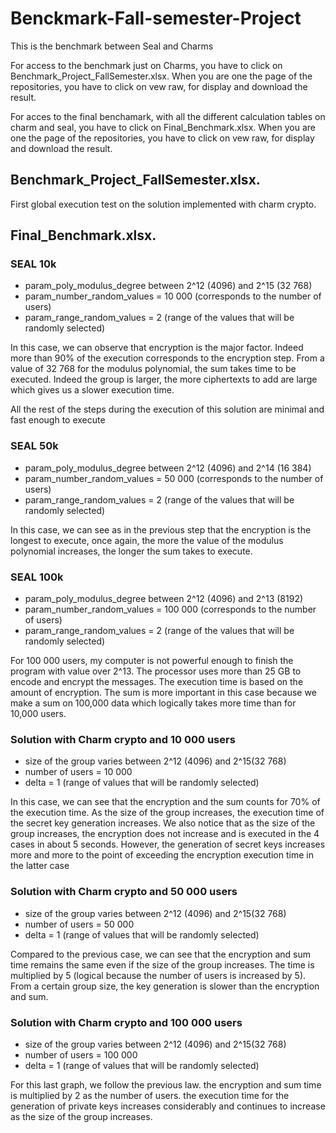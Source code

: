 # Benckmark-Fall-semester-Project
This is the benchmark between Seal and Charms

For access to the benchmark just on Charms, you have to click on Benchmark_Project_FallSemester.xlsx.
When you are one the page of the repositories, you have to click on vew raw, for display and download the result.

For acces to the final benchamark, with all the different calculation tables on charm and seal, you have to click on Final_Benchmark.xlsx.
When you are one the page of the repositories, you have to click on vew raw, for display and download the result.

## Benchmark_Project_FallSemester.xlsx.
First global execution test on the solution implemented with charm crypto. 


## Final_Benchmark.xlsx.
### SEAL 10k
- param_poly_modulus_degree between 2^12 (4096) and 2^15 (32 768)
- param_number_random_values = 10 000 (corresponds to the number of users)
- param_range_random_values = 2 (range of the values that will be randomly selected)

In this case, we can observe that encryption is the major factor. Indeed more than 90% of the execution corresponds to the encryption step. From a value of 32 768 for the modulus polynomial, the sum takes time to be executed. Indeed the group is larger, the more ciphertexts to add are large which gives us a slower execution time.

All the rest of the steps during the execution of this solution are minimal and fast enough to execute


### SEAL 50k
- param_poly_modulus_degree between 2^12 (4096) and 2^14 (16 384)
- param_number_random_values = 50 000 (corresponds to the number of users)
- param_range_random_values = 2 (range of the values that will be randomly selected)

In this case, we can see as in the previous step that the encryption is the longest to execute, once again, the more the value of the modulus polynomial increases, the longer the sum takes to execute.

### SEAL 100k
- param_poly_modulus_degree between 2^12 (4096) and 2^13 (8192)
- param_number_random_values = 100 000 (corresponds to the number of users)
- param_range_random_values = 2 (range of the values that will be randomly selected)

For 100 000 users, my computer is not powerful enough to finish the program with value over 2^13. The processor uses more than 25 GB to encode and encrypt the messages. 
The execution time is based on the amount of encryption. The sum is more important in this case because we make a sum on 100,000 data which logically takes more time than for 10,000 users.

### Solution with Charm crypto and 10 000 users
- size of the group varies between 2^12 (4096) and 2^15(32 768)
- number of users = 10 000
- delta = 1 (range of values that will be randomly selected)

In this case, we can see that the encryption and the sum counts for 70% of the execution time. As the size of the group increases, the execution time of the secret key generation increases. We also notice that as the size of the group increases, the encryption does not increase and is executed in the 4 cases in about 5 seconds.
However, the generation of secret keys increases more and more to the point of exceeding the encryption execution time in the latter case


### Solution with Charm crypto and 50 000 users
- size of the group varies between 2^12 (4096) and 2^15(32 768)
- number of users = 50 000
- delta = 1 (range of values that will be randomly selected)

Compared to the previous case, we can see that the encryption and sum time remains the same even if the size of the group increases. The time is multiplied by 5 (logical because the number of users is increased by 5). From a certain group size, the key generation is slower than the encryption and sum.

### Solution with Charm crypto and 100 000 users
- size of the group varies between 2^12 (4096) and 2^15(32 768)
- number of users = 100 000
- delta = 1 (range of values that will be randomly selected)

For this last graph, we follow the previous law. the encryption and sum time is multiplied by 2 as the number of users. the execution time for the generation of private keys increases considerably and continues to increase as the size of the group increases.
